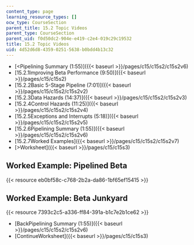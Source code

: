 ```yaml
---
content_type: page
learning_resource_types: []
ocw_type: CourseSection
parent_title: 15.2 Topic Videos
parent_type: CourseSection
parent_uid: f0d50dc2-904e-e419-c2e4-019c29c19532
title: 15.2 Topic Videos
uid: 4d52d6d8-4359-0251-5638-b0bdd4b13c32
---
```


*   [\<Pipelining Summary (1:55)]({{< baseurl >}}/pages/c15/c15s2/c15s2v6)
*   [15.2.1Improving Beta Performance (9:50)]({{< baseurl >}}/pages/c15/c15s2)
*   [15.2.2Basic 5-Stage Pipeline (7:01)]({{< baseurl >}}/pages/c15/c15s2/c15s2v2)
*   [15.2.3Data Hazards (14:37)]({{< baseurl >}}/pages/c15/c15s2/c15s2v3)
*   [15.2.4Control Hazards (11:25)]({{< baseurl >}}/pages/c15/c15s2/c15s2v4)
*   [15.2.5Exceptions and Interrupts (5:18)]({{< baseurl >}}/pages/c15/c15s2/c15s2v5)
*   [15.2.6Pipelining Summary (1:55)]({{< baseurl >}}/pages/c15/c15s2/c15s2v6)
*   [15.2.7Worked Examples]({{< baseurl >}}/pages/c15/c15s2/c15s2v7)
*   [\>Worksheet]({{< baseurl >}}/pages/c15/c15s3)

Worked Example: Pipelined Beta
------------------------------

{{< resource eb0bf58c-c768-2b2a-da86-1bf65ef15415 >}}

Worked Example: Beta Junkyard
-----------------------------

{{< resource 7393c2c5-a336-ff84-391a-b1c7e2b1ce62 >}}

*   [BackPipelining Summary (1:55)]({{< baseurl >}}/pages/c15/c15s2/c15s2v6)
*   [ContinueWorksheet]({{< baseurl >}}/pages/c15/c15s3)